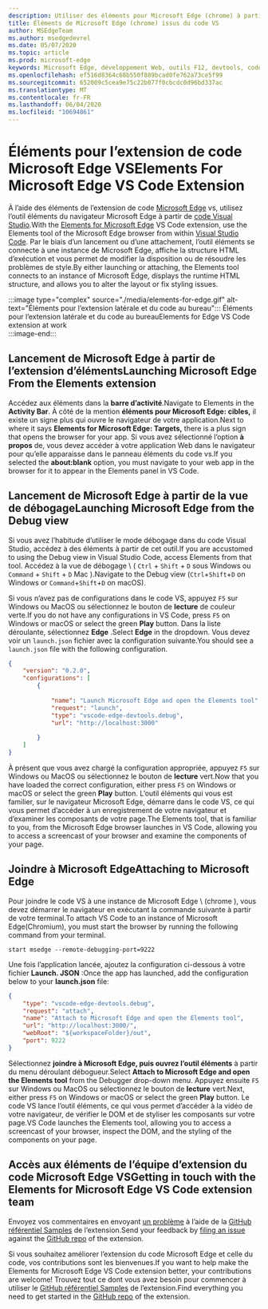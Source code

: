 ```yaml
---
description: Utiliser des éléments pour Microsoft Edge (chrome) à partir du code VS
title: Éléments de Microsoft Edge (chrome) issus du code VS
author: MSEdgeTeam
ms.author: msedgedevrel
ms.date: 05/07/2020
ms.topic: article
ms.prod: microsoft-edge
keywords: Microsoft Edge, développement Web, outils F12, devtools, code vs, code Visual Studio, éléments
ms.openlocfilehash: ef516d8364c68b550f889bcad0fe762a73ce5f99
ms.sourcegitcommit: 652009c5cea9e75c22b077f0cbcdc0d96bd337ac
ms.translationtype: MT
ms.contentlocale: fr-FR
ms.lasthandoff: 06/04/2020
ms.locfileid: "10694861"
---
```

# <span data-ttu-id="bd33e-104">Éléments pour l’extension de code Microsoft Edge VS</span><span class="sxs-lookup"><span data-stu-id="bd33e-104">Elements For Microsoft Edge VS Code Extension</span></span>  

<span data-ttu-id="bd33e-105">À l’aide des éléments de l’extension de code [Microsoft Edge][VisualstudioMarketplaceElementsMicrosoftEdgeChromium] vs, utilisez l’outil éléments du navigateur Microsoft Edge à partir de [code Visual Studio][VisualstudioCode].</span><span class="sxs-lookup"><span data-stu-id="bd33e-105">With the [Elements for Microsoft Edge][VisualstudioMarketplaceElementsMicrosoftEdgeChromium] VS Code extension, use the Elements tool of the Microsoft Edge browser from within [Visual Studio Code][VisualstudioCode].</span></span>  <span data-ttu-id="bd33e-106">Par le biais d’un lancement ou d’une attachement, l’outil éléments se connecte à une instance de Microsoft Edge, affiche la structure HTML d’exécution et vous permet de modifier la disposition ou de résoudre les problèmes de style.</span><span class="sxs-lookup"><span data-stu-id="bd33e-106">By either launching or attaching, the Elements tool connects to an instance of Microsoft Edge, displays the runtime HTML structure, and allows you to alter the layout or fix styling issues.</span></span>  

:::image type="complex" source="./media/elements-for-edge.gif" alt-text="Éléments pour l’extension latérale et du code au bureau":::
   <span data-ttu-id="bd33e-108">Éléments pour l’extension latérale et du code au bureau</span><span class="sxs-lookup"><span data-stu-id="bd33e-108">Elements for Edge VS Code extension at work</span></span>  
:::image-end:::

<!--![Elements for Edge VS Code extension at work][ImageGifElementsEdge]  -->  

## <span data-ttu-id="bd33e-109">Lancement de Microsoft Edge à partir de l’extension d’éléments</span><span class="sxs-lookup"><span data-stu-id="bd33e-109">Launching Microsoft Edge From the Elements extension</span></span>  

<span data-ttu-id="bd33e-110">Accédez aux éléments dans la **barre d’activité**.</span><span class="sxs-lookup"><span data-stu-id="bd33e-110">Navigate to Elements in the **Activity Bar**.</span></span>  <span data-ttu-id="bd33e-111">À côté de la mention **éléments pour Microsoft Edge: cibles,** il existe un signe plus qui ouvre le navigateur de votre application.</span><span class="sxs-lookup"><span data-stu-id="bd33e-111">Next to where it says **Elements for Microsoft Edge: Targets,** there is a plus sign that opens the browser for your app.</span></span>  <span data-ttu-id="bd33e-112">Si vous avez sélectionné l’option **à propos** de, vous devez accéder à votre application Web dans le navigateur pour qu’elle apparaisse dans le panneau éléments du code vs.</span><span class="sxs-lookup"><span data-stu-id="bd33e-112">If you selected the **about:blank** option, you must navigate to your web app in the browser for it to appear in the Elements panel in VS Code.</span></span>  

## <span data-ttu-id="bd33e-113">Lancement de Microsoft Edge à partir de la vue de débogage</span><span class="sxs-lookup"><span data-stu-id="bd33e-113">Launching Microsoft Edge from the Debug view</span></span>  

<span data-ttu-id="bd33e-114">Si vous avez l’habitude d’utiliser le mode débogage dans du code Visual Studio, accédez à des éléments à partir de cet outil.</span><span class="sxs-lookup"><span data-stu-id="bd33e-114">If you are accustomed to using the Debug view in Visual Studio Code, access Elements from that tool.</span></span>  <span data-ttu-id="bd33e-115">Accédez à la vue de débogage \ ( `Ctrl` + `Shift` + `D` sous Windows ou `Command` + `Shift` + `D` Mac \).</span><span class="sxs-lookup"><span data-stu-id="bd33e-115">Navigate to the Debug view \(`Ctrl`+`Shift`+`D` on Windows or `Command`+`Shift`+`D` on macOS\).</span></span>  

<span data-ttu-id="bd33e-116">Si vous n’avez pas de configurations dans le code VS, appuyez `F5` sur Windows ou MacOS ou sélectionnez le bouton de **lecture** de couleur verte.</span><span class="sxs-lookup"><span data-stu-id="bd33e-116">If you do not have any configurations in VS Code, press `F5` on Windows or macOS or select the green **Play** button.</span></span> <span data-ttu-id="bd33e-117">Dans la liste déroulante, sélectionnez **Edge** .</span><span class="sxs-lookup"><span data-stu-id="bd33e-117">Select **Edge** in the dropdown.</span></span> <span data-ttu-id="bd33e-118">Vous devez voir un `launch.json` fichier avec la configuration suivante.</span><span class="sxs-lookup"><span data-stu-id="bd33e-118">You should see a `launch.json` file with the following configuration.</span></span>  

```json
{
    "version": "0.2.0",
    "configurations": [
        {
            
            "name": "Launch Microsoft Edge and open the Elements tool",
            "request": "launch",
            "type": "vscode-edge-devtools.debug",
            "url": "http://localhost:3000"
        
        }
    ]
}
```  

<span data-ttu-id="bd33e-119">À présent que vous avez chargé la configuration appropriée, appuyez `F5` sur Windows ou MacOS ou sélectionnez le bouton de **lecture** vert.</span><span class="sxs-lookup"><span data-stu-id="bd33e-119">Now that you have loaded the correct configuration, either press `F5` on Windows or macOS or select the green **Play** button.</span></span> <span data-ttu-id="bd33e-120">L’outil éléments qui vous est familier, sur le navigateur Microsoft Edge, démarre dans le code VS, ce qui vous permet d’accéder à un enregistrement de votre navigateur et d’examiner les composants de votre page.</span><span class="sxs-lookup"><span data-stu-id="bd33e-120">The Elements tool, that is familiar to you, from the Microsoft Edge browser launches in VS Code, allowing you to access a screencast of your browser and examine the components of your page.</span></span>  

## <span data-ttu-id="bd33e-121">Joindre à Microsoft Edge</span><span class="sxs-lookup"><span data-stu-id="bd33e-121">Attaching to Microsoft Edge</span></span>  

<span data-ttu-id="bd33e-122">Pour joindre le code VS à une instance de Microsoft Edge \ (chrome \), vous devez démarrer le navigateur en exécutant la commande suivante à partir de votre terminal.</span><span class="sxs-lookup"><span data-stu-id="bd33e-122">To attach VS Code to an instance of Microsoft Edge\(Chromium\), you must start the browser by running the following command from your terminal.</span></span>  

`start msedge --remote-debugging-port=9222`  

<span data-ttu-id="bd33e-123">Une fois l’application lancée, ajoutez la configuration ci-dessous à votre fichier **Launch. JSON** :</span><span class="sxs-lookup"><span data-stu-id="bd33e-123">Once the app has launched, add the configuration below to your **launch.json** file:</span></span>  

```json
{
    "type": "vscode-edge-devtools.debug",
    "request": "attach",
    "name": "Attach to Microsoft Edge and open the Elements tool",
    "url": "http://localhost:3000/",
    "webRoot": "${workspaceFolder}/out",
    "port": 9222
}
```  

<span data-ttu-id="bd33e-124">Sélectionnez **joindre à Microsoft Edge, puis ouvrez l’outil éléments** à partir du menu déroulant débogueur.</span><span class="sxs-lookup"><span data-stu-id="bd33e-124">Select **Attach to Microsoft Edge and open the Elements tool** from the Debugger drop-down menu.</span></span>  <span data-ttu-id="bd33e-125">Appuyez ensuite `F5` sur Windows ou MacOS ou sélectionnez le bouton de **lecture** vert.</span><span class="sxs-lookup"><span data-stu-id="bd33e-125">Next, either press `F5` on Windows or macOS or select the green **Play** button.</span></span>  <span data-ttu-id="bd33e-126">Le code VS lance l’outil éléments, ce qui vous permet d’accéder à la vidéo de votre navigateur, de vérifier le DOM et de styliser les composants sur votre page.</span><span class="sxs-lookup"><span data-stu-id="bd33e-126">VS Code launches the Elements tool, allowing you to access a screencast of your browser, inspect the DOM, and the styling of the components on your page.</span></span>  

## <span data-ttu-id="bd33e-127">Accès aux éléments de l’équipe d’extension du code Microsoft Edge VS</span><span class="sxs-lookup"><span data-stu-id="bd33e-127">Getting in touch with the Elements for Microsoft Edge VS Code extension team</span></span>  

<span data-ttu-id="bd33e-128">Envoyez vos commentaires en envoyant [un problème][GithubMicrosoftVscodeEdgeDevtoolsNewIssue] à l’aide de la [GitHub référentiel Samples][GithubMicrosoftVscodeEdgeDevtools] de l’extension.</span><span class="sxs-lookup"><span data-stu-id="bd33e-128">Send your feedback by [filing an issue][GithubMicrosoftVscodeEdgeDevtoolsNewIssue] against the [GitHub repo][GithubMicrosoftVscodeEdgeDevtools] of the extension.</span></span>  

<span data-ttu-id="bd33e-129">Si vous souhaitez améliorer l’extension du code Microsoft Edge et celle du code, vos contributions sont les bienvenues.</span><span class="sxs-lookup"><span data-stu-id="bd33e-129">If you want to help make the Elements for Microsoft Edge VS Code extension better, your contributions are welcome!</span></span>  <span data-ttu-id="bd33e-130">Trouvez tout ce dont vous avez besoin pour commencer à utiliser le [GitHub référentiel Samples][GithubMicrosoftVscodeEdgeDevtools] de l’extension.</span><span class="sxs-lookup"><span data-stu-id="bd33e-130">Find everything you need to get started in the [GitHub repo][GithubMicrosoftVscodeEdgeDevtools] of the extension.</span></span>  

<!-- image links -->  

<!--[ImageGifElementsEdge]: ./media/elements-for-edge.gif "Elements for Edge VS Code extension in action"  -->  
[ImagePngElementsEdge]:./Media/Elements-for-Edge.png "éléments pour l’extension Edge et code en action"  

<!--links -->  

[VscodeElementsEdge]: ./elements-for-edge.md "Éléments pour l’extension de code Microsoft Edge VS | Documents Microsoft"  

[VisualstudioCode]: https://code.visualstudio.com "Code Visual Studio"  
[VisualStudioCodeDocs]: https://code.visualstudio.com/Docs "Documentation | Code Visual Studio"   

[GithubMicrosoftVscodeEdgeDevtools]: https://github.com/Microsoft/vscode-edge-devtools "Microsoft/vscode-Edge-devtools | GitHub"  
[GithubMicrosoftVscodeEdgeDevtoolsNewIssue]: https://github.com/Microsoft/vscode-edge-devtools/issues/new "Nouveau problème-Microsoft/vscode-Edge-devtools | GitHub"

[VisualstudioMarketplaceElementsMicrosoftEdgeChromium]: https://marketplace.visualstudio.com/items?itemName=ms-edgedevtools.vscode-edge-devtools "Éléments pour Microsoft Edge (chrome) | Visual Studio Marketplace"  
